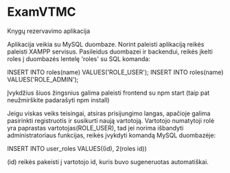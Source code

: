 # ExamVTMC
Knygų rezervavimo aplikacija

Aplikacija veikia su MySQL duombaze.
Norint paleisti aplikaciją reikės paleisti XAMPP servisus.
Pasileidus duombazei ir backendui, reikės įkelti roles į duombazės lentelę 'roles' su SQL komanda:

INSERT INTO roles(name) VALUES('ROLE_USER');
INSERT INTO roles(name) VALUES('ROLE_ADMIN');

Įvykdžius šiuos žingsnius galima paleisti frontend su npm start (taip pat neužmirškite padarašyti npm install)

Jeigu viskas veiks teisingai, atsiras prisijungimo langas, apačioje galima pasirinkti registruotis ir susikurti naują vartotoją.
Vartotojo numatytoji rolė yra paprastas vartotojas(ROLE_USER), tad jei norima išbandyti administratoriaus funkcijas, reikės įvykdyti komandą MySQL duombazėje:

INSERT INTO user_roles VALUES((id), 2(roles id))

(id) reikės pakeisti į vartotojo id, kuris buvo sugeneruotas automatiškai.
